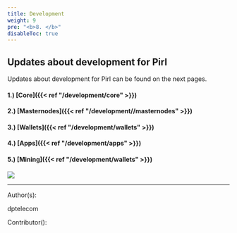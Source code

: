 ```yaml
---
title: Development
weight: 9
pre: "<b>8. </b>"
disableToc: true
---
```


## Updates about development for Pirl

Updates about development for Pirl can be found on the next pages.

#### 1.) [Core]({{< ref "/development/core" >}})
#### 2.) [Masternodes]({{< ref "/development//masternodes" >}})
#### 3.) [Wallets]({{< ref "/development/wallets" >}})
#### 4.) [Apps]({{< ref "/development/apps" >}})
#### 5.) [Mining]({{< ref "/development/wallets" >}})



![](/development/images/Pirl_Energy.gif)













---
Author(s):

dptelecom

Contributor():
